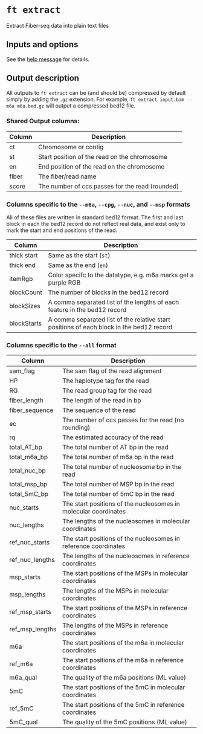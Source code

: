 # `ft extract`

Extract Fiber-seq data into plain text files

## Inputs and options

See the [help message](./ft-extract-help.md) for details.

## Output description

All outputs to `ft extract` can be (and should be) compressed by default simply by adding the `.gz` extension.
For example, `ft extract input.bam --m6a m6a.bed.gz` will output a compressed bed12 file.

### Shared Output columns:

| Column | Description                                     |
| ------ | ----------------------------------------------- |
| ct     | Chromosome or contig                            |
| st     | Start position of the read on the chromosome    |
| en     | End position of the read on the chromosome      |
| fiber  | The fiber/read name                             |
| score  | The number of ccs passes for the read (rounded) |

### Columns specific to the `--m6a`, `--cpg`, `--nuc`, and `--msp` formats

All of these files are written in standard bed12 format. The first and last block in each the bed12 record do not reflect real data, and exist only to mark the start and end positions of the read.

| Column      | Description                                                                              |
| ----------- | ---------------------------------------------------------------------------------------- |
| thick start | Same as the start (`st`)                                                                 |
| thick end   | Same as the end (`en`)                                                                   |
| itemRgb     | Color specifc to the datatype, e.g. m6a marks get a purple RGB                           |
| blockCount  | The number of blocks in the bed12 record                                                 |
| blockSizes  | A comma separated list of the lengths of each feature in the bed12 record                |
| blockStarts | A comma separated list of the relative start positions of each block in the bed12 record |

### Columns specific to the `--all` format

| Column          | Description                                                     |
| --------------- | --------------------------------------------------------------- |
| sam_flag        | The sam flag of the read alignment                              |
| HP              | The haplotype tag for the read                                  |
| RG              | The read group tag for the read                                 |
| fiber_length    | The length of the read in bp                                    |
| fiber_sequence  | The sequence of the read                                        |
| ec              | The number of ccs passes for the read (no rounding)             |
| rq              | The estimated accuracy of the read                              |
| total_AT_bp     | The total number of AT bp in the read                           |
| total_m6a_bp    | The total number of m6a bp in the read                          |
| total_nuc_bp    | The total number of nucleosome bp in the read                   |
| total_msp_bp    | The total number of MSP bp in the read                          |
| total_5mC_bp    | The total number of 5mC bp in the read                          |
| nuc_starts      | The start positions of the nucleosomes in molecular coordinates |
| nuc_lengths     | The lengths of the nucleosomes in molecular coordinates         |
| ref_nuc_starts  | The start positions of the nucleosomes in reference coordinates |
| ref_nuc_lengths | The lengths of the nucleosomes in reference coordinates         |
| msp_starts      | The start positions of the MSPs in molecular coordinates        |
| msp_lengths     | The lengths of the MSPs in molecular coordinates                |
| ref_msp_starts  | The start positions of the MSPs in reference coordinates        |
| ref_msp_lengths | The lengths of the MSPs in reference coordinates                |
| m6a             | The start positions of the m6a in molecular coordinates         |
| ref_m6a         | The start positions of the m6a in reference coordinates         |
| m6a_qual        | The quality of the m6a positions (ML value)                     |
| 5mC             | The start positions of the 5mC in molecular coordinates         |
| ref_5mC         | The start positions of the 5mC in reference coordinates         |
| 5mC_qual        | The quality of the 5mC positions (ML value)                     |
